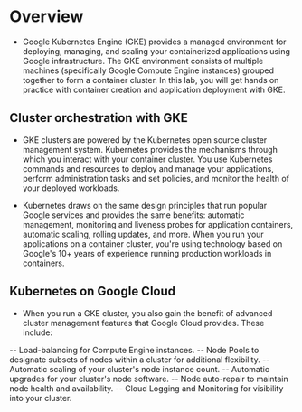 # Overview

- Google Kubernetes Engine (GKE) provides a managed environment for deploying, managing, and scaling your containerized applications using Google infrastructure. The GKE environment consists of multiple machines (specifically Google Compute Engine instances) grouped together to form a container cluster. In this lab, you will get hands on practice with container creation and application deployment with GKE.


## Cluster orchestration with GKE
- GKE clusters are powered by the Kubernetes open source cluster management system. Kubernetes provides the mechanisms through which you interact with your container cluster. You use Kubernetes commands and resources to deploy and manage your applications, perform administration tasks and set policies, and monitor the health of your deployed workloads.

- Kubernetes draws on the same design principles that run popular Google services and provides the same benefits: automatic management, monitoring and liveness probes for application containers, automatic scaling, rolling updates, and more. When you run your applications on a container cluster, you're using technology based on Google's 10+ years of experience running production workloads in containers.


## Kubernetes on Google Cloud
- When you run a GKE cluster, you also gain the benefit of advanced cluster management features that Google Cloud provides. These include:

-- Load-balancing for Compute Engine instances.
-- Node Pools to designate subsets of nodes within a cluster for additional flexibility.
-- Automatic scaling of your cluster's node instance count.
-- Automatic upgrades for your cluster's node software.
-- Node auto-repair to maintain node health and availability.
-- Cloud Logging and Monitoring for visibility into your cluster.
